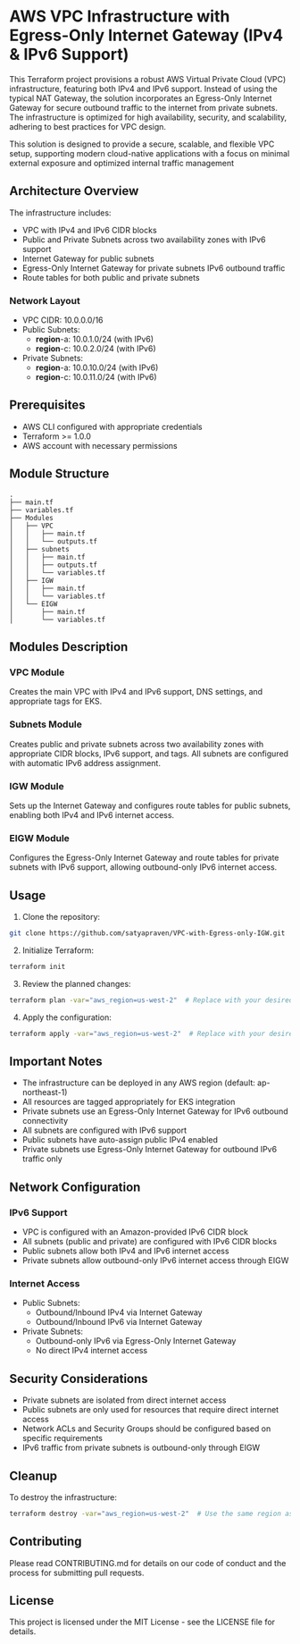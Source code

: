 # AWS VPC Infrastructure with Egress-Only Internet Gateway (IPv4 & IPv6 Support)

This Terraform project provisions a robust AWS Virtual Private Cloud (VPC) infrastructure, featuring both IPv4 and IPv6 support. Instead of using the typical NAT Gateway, the solution incorporates an Egress-Only Internet Gateway for secure outbound traffic to the internet from private subnets. The infrastructure is optimized for high availability, security, and scalability, adhering to best practices for VPC design.

This solution is designed to provide a secure, scalable, and flexible VPC setup, supporting modern cloud-native applications with a focus on minimal external exposure and optimized internal traffic management

## Architecture Overview

The infrastructure includes:
- VPC with IPv4 and IPv6 CIDR blocks
- Public and Private Subnets across two availability zones with IPv6 support
- Internet Gateway for public subnets
- Egress-Only Internet Gateway for private subnets IPv6 outbound traffic
- Route tables for both public and private subnets

### Network Layout
- VPC CIDR: 10.0.0.0/16
- Public Subnets:
  - **region**-a: 10.0.1.0/24 (with IPv6)
  - **region**-c: 10.0.2.0/24 (with IPv6)
- Private Subnets:
  - **region**-a: 10.0.10.0/24 (with IPv6)
  - **region**-c: 10.0.11.0/24 (with IPv6)

## Prerequisites

- AWS CLI configured with appropriate credentials
- Terraform >= 1.0.0
- AWS account with necessary permissions

## Module Structure

```
.
├── main.tf
├── variables.tf
├── Modules
│   ├── VPC
│   │   ├── main.tf
│   │   └── outputs.tf
│   ├── subnets
│   │   ├── main.tf
│   │   ├── outputs.tf
│   │   └── variables.tf
│   ├── IGW
│   │   ├── main.tf
│   │   └── variables.tf
│   └── EIGW
│       ├── main.tf
│       └── variables.tf
```

## Modules Description

### VPC Module
Creates the main VPC with IPv4 and IPv6 support, DNS settings, and appropriate tags for EKS.

### Subnets Module
Creates public and private subnets across two availability zones with appropriate CIDR blocks, IPv6 support, and tags. All subnets are configured with automatic IPv6 address assignment.

### IGW Module
Sets up the Internet Gateway and configures route tables for public subnets, enabling both IPv4 and IPv6 internet access.

### EIGW Module
Configures the Egress-Only Internet Gateway and route tables for private subnets with IPv6 support, allowing outbound-only IPv6 internet access.

## Usage

1. Clone the repository:
```bash
git clone https://github.com/satyapraven/VPC-with-Egress-only-IGW.git
```

2. Initialize Terraform:
```bash
terraform init
```

3. Review the planned changes:
```bash
terraform plan -var="aws_region=us-west-2"  # Replace with your desired region
```

4. Apply the configuration:
```bash
terraform apply -var="aws_region=us-west-2"  # Replace with your desired region
```

## Important Notes

- The infrastructure can be deployed in any AWS region (default: ap-northeast-1)
- All resources are tagged appropriately for EKS integration
- Private subnets use an Egress-Only Internet Gateway for IPv6 outbound connectivity
- All subnets are configured with IPv6 support
- Public subnets have auto-assign public IPv4 enabled
- Private subnets use Egress-Only Internet Gateway for outbound IPv6 traffic only

## Network Configuration

### IPv6 Support
- VPC is configured with an Amazon-provided IPv6 CIDR block
- All subnets (public and private) are configured with IPv6 CIDR blocks
- Public subnets allow both IPv4 and IPv6 internet access
- Private subnets allow outbound-only IPv6 internet access through EIGW

### Internet Access
- Public Subnets:
  - Outbound/Inbound IPv4 via Internet Gateway
  - Outbound/Inbound IPv6 via Internet Gateway
- Private Subnets:
  - Outbound-only IPv6 via Egress-Only Internet Gateway
  - No direct IPv4 internet access

## Security Considerations

- Private subnets are isolated from direct internet access
- Public subnets are only used for resources that require direct internet access
- Network ACLs and Security Groups should be configured based on specific requirements
- IPv6 traffic from private subnets is outbound-only through EIGW

## Cleanup

To destroy the infrastructure:
```bash
terraform destroy -var="aws_region=us-west-2"  # Use the same region as deployment
```

## Contributing

Please read CONTRIBUTING.md for details on our code of conduct and the process for submitting pull requests.

## License

This project is licensed under the MIT License - see the LICENSE file for details.
